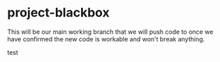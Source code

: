 # project-blackbox

This will be our main working branch that we will push code to once we have confirmed the new code is workable and won't break anything.

test
